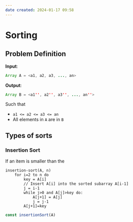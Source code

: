 ```yaml
---
date created: 2024-01-17 09:58
---
```


# Sorting

## Problem Definition

**Input**:

```java
Array A = <a1, a2, a3, ..., an>
```

**Output**:

```java
Array B = <a1'', a2'', a3'', ..., an''>
```

Such that

- `a1 <= a2 <= a3 <= an`
- All elements in `A` are in `B`

## Types of sorts

### Insertion Sort

If an item is smaller than the 
```
insertion-sort(A, n)
	for i=2 to n do
		key = A[i]
		// Insert A[i] into the sorted subarray A[i-1]
		j = i-1
		while j>0 and A[j]>key do:
			A[j+1] = A[j]
			j = j-1
		A[j+1]=key
```

```typescript
const insertionSort(A)
```